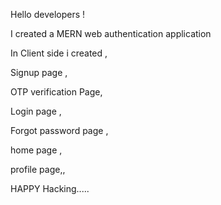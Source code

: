Hello developers !

I created a MERN web authentication application

In Client side i created ,

Signup page ,

OTP verification Page,

Login page ,

Forgot password page ,

home page ,

profile page,,

HAPPY Hacking.....
